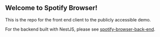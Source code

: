 ## Welcome to Spotify Browser!

This is the repo for the front end client to the publicly accessible demo.

For the backend built with NestJS, please see [spotify-browser-back-end](https://github.com/butteredcorn/spotify-browser-back-end).
